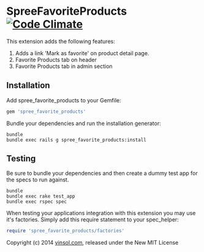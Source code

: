 SpreeFavoriteProducts [![Code Climate](https://codeclimate.com/github/vinsol/spree_favorite_products.png)](https://codeclimate.com/github/vinsol/spree_favorite_products)
=====================

This extension adds the following features:
1. Adds a link 'Mark as favorite' on product detail page.
2. Favorite Products tab on header
3. Favorite Products tab in admin section 

Installation
------------

Add spree_favorite_products to your Gemfile:

```ruby
gem 'spree_favorite_products'
```

Bundle your dependencies and run the installation generator:

```shell
bundle
bundle exec rails g spree_favorite_products:install
```

Testing
-------

Be sure to bundle your dependencies and then create a dummy test app for the specs to run against.

```shell
bundle
bundle exec rake test_app
bundle exec rspec spec
```

When testing your applications integration with this extension you may use it's factories.
Simply add this require statement to your spec_helper:

```ruby
require 'spree_favorite_products/factories'
```

Copyright (c) 2014 [vinsol.com](http://vinsol.com "Ruby on Rails, iOS and Android developers"), released under the New MIT License
